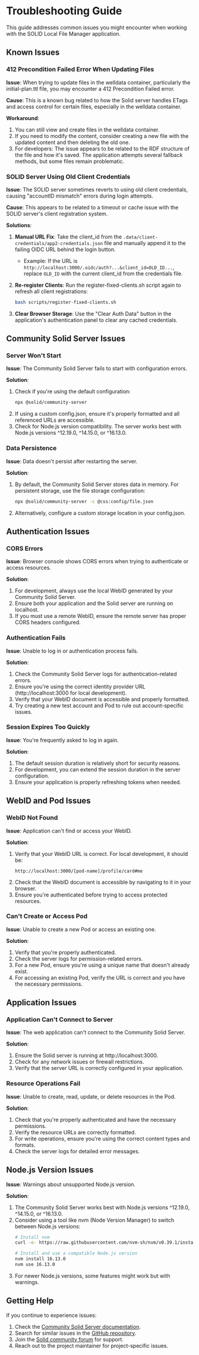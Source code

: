 # Troubleshooting Guide

This guide addresses common issues you might encounter when working with the SOLID Local File Manager application.

## Known Issues

### 412 Precondition Failed Error When Updating Files

**Issue**: When trying to update files in the welldata container, particularly the initial-plan.ttl file, you may encounter a 412 Precondition Failed error.

**Cause**: This is a known bug related to how the Solid server handles ETags and access control for certain files, especially in the welldata container.

**Workaround**:
1. You can still view and create files in the welldata container.
2. If you need to modify the content, consider creating a new file with the updated content and then deleting the old one.
3. For developers: The issue appears to be related to the RDF structure of the file and how it's saved. The application attempts several fallback methods, but some files remain problematic.

### SOLID Server Using Old Client Credentials

**Issue**: The SOLID server sometimes reverts to using old client credentials, causing "accountID mismatch" errors during login attempts.

**Cause**: This appears to be related to a timeout or cache issue with the SOLID server's client registration system.

**Solutions**:
1. **Manual URL Fix**: Take the client_id from the `.data/client-credentials/app2-credentials.json` file and manually append it to the failing OIDC URL behind the login button.
   - Example: If the URL is `http://localhost:3000/.oidc/auth?...&client_id=OLD_ID...`, replace `OLD_ID` with the current client_id from the credentials file.

2. **Re-register Clients**: Run the register-fixed-clients.sh script again to refresh all client registrations:
   ```bash
   bash scripts/register-fixed-clients.sh
   ```

3. **Clear Browser Storage**: Use the "Clear Auth Data" button in the application's authentication panel to clear any cached credentials.

## Community Solid Server Issues

### Server Won't Start

**Issue**: The Community Solid Server fails to start with configuration errors.

**Solution**:
1. Check if you're using the default configuration:
   ```bash
   npx @solid/community-server
   ```
2. If using a custom config.json, ensure it's properly formatted and all referenced URLs are accessible.
3. Check for Node.js version compatibility. The server works best with Node.js versions ^12.19.0, ^14.15.0, or ^16.13.0.

### Data Persistence

**Issue**: Data doesn't persist after restarting the server.

**Solution**:
1. By default, the Community Solid Server stores data in memory. For persistent storage, use the file storage configuration:
   ```bash
   npx @solid/community-server -c @css:config/file.json
   ```
2. Alternatively, configure a custom storage location in your config.json.

## Authentication Issues

### CORS Errors

**Issue**: Browser console shows CORS errors when trying to authenticate or access resources.

**Solution**:
1. For development, always use the local WebID generated by your Community Solid Server.
2. Ensure both your application and the Solid server are running on localhost.
3. If you must use a remote WebID, ensure the remote server has proper CORS headers configured.

### Authentication Fails

**Issue**: Unable to log in or authentication process fails.

**Solution**:
1. Check the Community Solid Server logs for authentication-related errors.
2. Ensure you're using the correct identity provider URL (http://localhost:3000 for local development).
3. Verify that your WebID document is accessible and properly formatted.
4. Try creating a new test account and Pod to rule out account-specific issues.

### Session Expires Too Quickly

**Issue**: You're frequently asked to log in again.

**Solution**:
1. The default session duration is relatively short for security reasons.
2. For development, you can extend the session duration in the server configuration.
3. Ensure your application is properly refreshing tokens when needed.

## WebID and Pod Issues

### WebID Not Found

**Issue**: Application can't find or access your WebID.

**Solution**:
1. Verify that your WebID URL is correct. For local development, it should be:
   ```
   http://localhost:3000/[pod-name]/profile/card#me
   ```
2. Check that the WebID document is accessible by navigating to it in your browser.
3. Ensure you're authenticated before trying to access protected resources.

### Can't Create or Access Pod

**Issue**: Unable to create a new Pod or access an existing one.

**Solution**:
1. Verify that you're properly authenticated.
2. Check the server logs for permission-related errors.
3. For a new Pod, ensure you're using a unique name that doesn't already exist.
4. For accessing an existing Pod, verify the URL is correct and you have the necessary permissions.

## Application Issues

### Application Can't Connect to Server

**Issue**: The web application can't connect to the Community Solid Server.

**Solution**:
1. Ensure the Solid server is running at http://localhost:3000.
2. Check for any network issues or firewall restrictions.
3. Verify that the server URL is correctly configured in your application.

### Resource Operations Fail

**Issue**: Unable to create, read, update, or delete resources in the Pod.

**Solution**:
1. Check that you're properly authenticated and have the necessary permissions.
2. Verify the resource URLs are correctly formatted.
3. For write operations, ensure you're using the correct content types and formats.
4. Check the server logs for detailed error messages.

## Node.js Version Issues

**Issue**: Warnings about unsupported Node.js version.

**Solution**:
1. The Community Solid Server works best with Node.js versions ^12.19.0, ^14.15.0, or ^16.13.0.
2. Consider using a tool like nvm (Node Version Manager) to switch between Node.js versions:
   ```bash
   # Install nvm
   curl -o- https://raw.githubusercontent.com/nvm-sh/nvm/v0.39.1/install.sh | bash
   
   # Install and use a compatible Node.js version
   nvm install 16.13.0
   nvm use 16.13.0
   ```
3. For newer Node.js versions, some features might work but with warnings.

## Getting Help

If you continue to experience issues:

1. Check the [Community Solid Server documentation](https://github.com/solid/community-server/tree/main/documentation).
2. Search for similar issues in the [GitHub repository](https://github.com/solid/community-server/issues).
3. Join the [Solid community forum](https://forum.solidproject.org/) for support.
4. Reach out to the project maintainer for project-specific issues. 